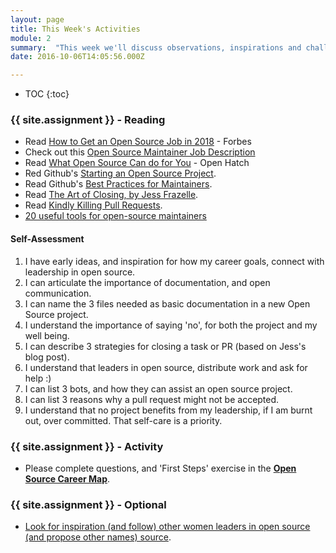 ```yaml
---
layout: page
title: This Week's Activities
module: 2
summary:  "This week we'll discuss observations, inspirations and challenges experienced during last week's activities, and set the stage for this week's which are intended to help you connect your personal goals to open source leadership contribution."
date: 2016-10-06T14:05:56.000Z

---
```

* TOC
{:toc}


### {{ site.assignment }} - Reading

* Read [How to Get an Open Source Job in 2018](https://www.forbes.com/sites/louiscolumbus/2018/08/14/how-to-get-an-open-source-developer-job-in-2018/#19ca7b6e5b85) - Forbes
* Check out this [Open Source Maintainer Job Description](https://www.womenwhocode.com/jobs/3266)
* Read [What Open Source Can do for You](http://openhatch.org/blog/2013/what-contributing-to-open-source-can-give-back-to-you/) - Open Hatch
* Red Github's [Starting an Open Source Project](https://opensource.guide/starting-a-project/).
* Read Github's [Best Practices for Maintainers](https://opensource.guide/best-practices/).
* Read [The Art of Closing, by Jess Frazelle](https://blog.jessfraz.com/post/the-art-of-closing/).
* Read [Kindly Killing Pull Requests](https://blog.github.com/2016-03-15-kindly-closing-pull-requests/).
* [20 useful tools for open-source maintainers](https://issuehunt.io/blog/20-useful-tools-for-open-source-maintainers-5be91c51238cc500576d8c7d)

#### Self-Assessment

1. I have early ideas, and inspiration for how my career goals, connect with leadership in open source.
2. I can articulate the importance of documentation, and open communication.
3. I can name the 3 files needed as basic documentation in a new Open Source project.
3. I understand the importance of saying 'no', for both the project and my well being.
4. I can describe 3 strategies for closing a task or PR (based on Jess's blog post).
5. I understand that leaders in open source, distribute work and ask for help :)
6. I can list 3 bots, and how they can assist an open source project.
7. I can list 3 reasons why a pull request might not be accepted.
8. I understand that no project benefits from my leadership, if I am burnt out, over committed.  That self-care is a priority.


### {{ site.assignment }} - Activity

* Please complete questions, and 'First Steps' exercise in the **[Open Source Career Map](https://docs.google.com/document/d/1u8G3cTYVBrSWcUIaU_m7Xixr3wlDS3rlBL4HvCzoPPw/edit#)**.

### {{ site.assignment }} - Optional
* [Look for inspiration (and follow)  other women leaders in open source (and propose other names) source](https://blog.sourced.tech/post/100-awesome-women-in-the-open-source-community-you-should-know/).
